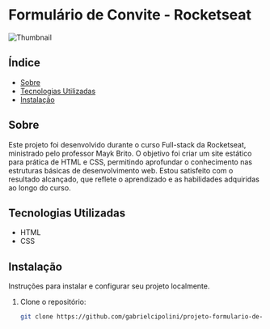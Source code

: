 # Formulário de Convite - Rocketseat
![Thumbnail](https://github.com/user-attachments/assets/ce106470-4c9f-4c20-899c-f8bbda4bc477)

## Índice

- [Sobre](#sobre)
- [Tecnologias Utilizadas](#tecnologias-utilizadas)
- [Instalação](#instalação)


## Sobre

Este projeto foi desenvolvido durante o curso Full-stack da Rocketseat, ministrado pelo professor Mayk Brito. O objetivo foi criar um site estático para prática de HTML e CSS, permitindo aprofundar o conhecimento nas estruturas básicas de desenvolvimento web. Estou satisfeito com o resultado alcançado, que reflete o aprendizado e as habilidades adquiridas ao longo do curso.

## Tecnologias Utilizadas
- HTML
- CSS

## Instalação

Instruções para instalar e configurar seu projeto localmente.

1. Clone o repositório:
   ```bash
   git clone https://github.com/gabrielcipolini/projeto-formulario-de-convite.git

